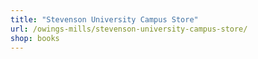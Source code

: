 ```yaml
---
title: "Stevenson University Campus Store"
url: /owings-mills/stevenson-university-campus-store/
shop: books
---
```

